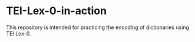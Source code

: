 # TEI-Lex-0-in-action

This repository is intended for practicing the encoding of dictionaries using TEI Lex-0.
